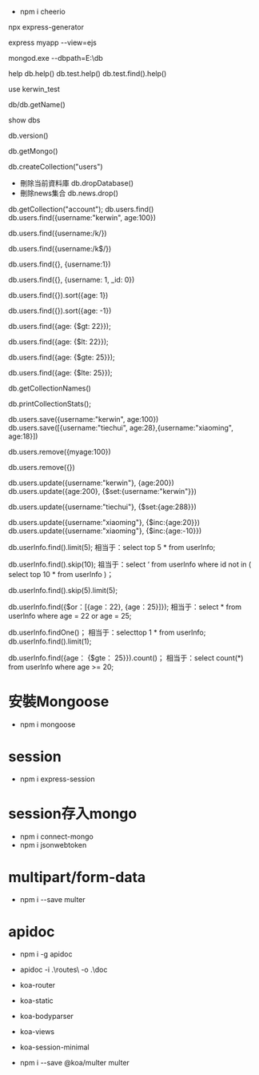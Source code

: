 <!-- 爬虫 -->
- npm i cheerio
<!-- 安裝生成器 -->
npx express-generator
<!-- 生成器 以ejs為模板 -->
express myapp --view=ejs

<!-- mongoDB -->
mongod.exe --dbpath=E:\db
<!-- help査看命令提示 -->
help
db.help()
db.test.help()
db.test.find().help()
<!-- 創建資料庫/切换数据库 -->
use kerwin_test
<!-- 查看使用中資料庫 -->
db/db.getName()
<!-- 顯示資料庫 -->
show dbs
<!-- 看当前DB版本 -->
db.version()
<!-- 查看当前DB的链接机地址 -->
db.getMongo()
<!-- 創建集合 -->
db.createCollection("users")
- 刪除当前資料庫
db.dropDatabase()
- 刪除news集合
db.news.drop()

<!-- 得到指定名称的聚集集合 -->
db.getCollection("account");
db.users.find()
db.users.find({username:"kerwin", age:100})
<!-- 正則表達式 -->
db.users.find({username:/k/})
<!-- 以k結尾 -->
db.users.find({username:/k$/})
<!-- 只显示username -->
db.users.find({}, {username:1})
<!-- 不显示_id -->
db.users.find({}, {username: 1, _id: 0})
<!-- 以age排序 -->
db.users.find({}).sort({age: 1})
<!-- 以age排倒序 -->
db.users.find({}).sort({age: -1})
<!-- 査询 age = 22的记录 -->
db.users.find({age: {$gt: 22}});
<!-- 査询 age < 22的记录 -->
db.users.find({age: {$lt: 22}});
<!-- 査询 age >= 25的记录 -->
db.users.find({age: {$gte: 25}});
<!-- 査询 age <= 25的记录 -->
db.users.find({age: {$lte: 25}});
<!-- 得到当前db的所有聚集集合 -->
db.getCollectionNames()
<!-- 显示当前db所有聚集的状态 -->
db.printCollectionStats();
<!-- 创建聚集集合 -->
db.users.save({username:"kerwin", age:100})
db.users.save([{username:"tiechui", age:28},{username:"xiaoming", age:18}])
<!-- 刪除 -->
db.users.remove({myage:100})
<!-- 全部刪除 -->
db.users.remove({})
<!-- 更新會刪除其它欄位 -->
db.users.update({username:"kerwin"}, {age:200})
db.users.update({age:200}, {$set:{username:"kerwin"}})
<!-- 更新指定欄位 -->
db.users.update({username:"tiechui"}, {$set:{age:288}})
<!-- 更新欄位加值 -->
db.users.update({username:"xiaoming"}, {$inc:{age:20}})
db.users.update({username:"xiaoming"}, {$inc:{age:-10}})
<!-- 査询前5条数据 -->
db.userlnfo.find().limit(5);
相当于：select top 5 * from userlnfo;
<!-- 査询10条之後的数据 -->
db.userlnfo.find().skip(10);
祖当于：select ‘ from userlnfo where id not in ( select top 10 * from userlnfo
)；
<!-- 查询在5-10之间的数据 -->
db.userlnfo.find().skip(5).limit(5);
<!-- or查询 -->
 db.userlnfo.find({$or：[{age：22}, {age：25}]});
相当于：select * from userlnfo where age = 22 or age = 25;
<!-- 查询第一条数据 -->
db.userlnfo.findOne()；
相当于：selecttop 1 * from userlnfo;
db.userlnfo.find().limit(1);
<!-- 查询某个结果集的記录条数 -->
db.userlnfo.find({age： {$gte： 25}}).count()；
相当于：select count(*) from userlnfo where age >= 20;

# 安裝Mongoose
- npm i mongoose
# session
- npm i express-session
# session存入mongo
- npm i connect-mongo
- npm i jsonwebtoken
# multipart/form-data
- npm i --save multer
# apidoc
- npm i -g apidoc
- apidoc -i .\routes\ -o .\doc

- koa-router
- koa-static
- koa-bodyparser
- koa-views <!-- for ejs module -->
- koa-session-minimal
- npm i --save @koa/multer multer